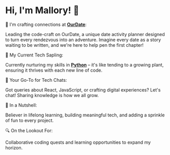 # Hi, I'm Mallory! 🌼

🔭 I'm crafting connections at **[OurDate](https://ourdate.gurufox.ai/)**:

Leading the code-craft on OurDate, a unique date activity planner designed to turn every rendezvous into an adventure. Imagine every date as a story waiting to be written, and we're here to help pen the first chapter!

🌱 My Current Tech Sapling:

Currently nurturing my skills in **[Python](https://www.python.org/)** – it's like tending to a growing plant, ensuring it thrives with each new line of code.

💬 Your Go-To for Tech Chats: 

Got queries about React, JavaScript, or crafting digital experiences? Let's chat! Sharing knowledge is how we all grow.

🌟 In a Nutshell:

Believer in lifelong learning, building meaningful tech, and adding a sprinkle of fun to every project.

🔍 On the Lookout For:

Collaborative coding quests and learning opportunities to expand my horizon.
